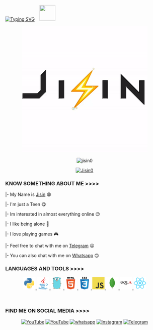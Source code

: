 
[![Typing SVG](https://readme-typing-svg.herokuapp.com?font=Orbitron&color=%238038D5&size=35&duration=4000&center=true&vCenter=true&width=250&height=40&lines=HEY+I'M+ASHIK)](https://git.io/typing-svg) &nbsp;&nbsp; <img src="https://raw.githubusercontent.com/MartinHeinz/MartinHeinz/master/wave.gif" width="50px" height="50px">
  <p align="center"> <img align="center" src="https://raw.githubusercontent.com/Jisin0/Jisin0/main/profile.gif" size='100px' height="400px"> </p>
  <p align="center"> <img align="center" src="https://github-readme-stats.vercel.app/api?username=jisin0&show_icons=true&theme=midnight-purple" alt="jisin0" /> </p>


<p align="center"> <a href="https://github.com/Jisin0"><img src="https://github-profile-trophy.vercel.app/?username=Jisin0&theme=juicyfresh&no-frame=true&column=6&" alt="Jisin0" /></a> </p>

### KNOW SOMETHING ABOUT ME >>>>

|- My Name is [Jisin](https://github.com/Jisin0) 😁

|- I'm just a Teen 😋

|- Im interested in almost everything online 😉

|- I like being alone 🌝

|- I love playing games 🎮

|- Feel free to chat with me on [Telegram](https://t.me/Jisin_idk) 😜

|- You can also chat with me on [Whatsapp](https://wa.me/917560979627) 🙃
  


### LANGUAGES AND TOOLS >>>>
  
<p align="center">
</a> 
<a href="https://www.python.org" target="_blank" rel="noreferrer"> 
<img src="https://raw.githubusercontent.com/devicons/devicon/master/icons/python/python-original.svg" alt="python" width="40" height="40"/> 
</a> 
<a href="https://www.java.com" target="_blank" rel="noreferrer"> 
<img src="https://raw.githubusercontent.com/devicons/devicon/master/icons/java/java-original.svg" alt="java" width="40" height="40"/> 
</a> 
<a href="https://golang.org" target="_blank" rel="noreferrer">
<img src="https://raw.githubusercontent.com/devicons/devicon/master/icons/go/go-original.svg" alt="go" width="40" height="40"/> 
</a>
<a href="https://www.w3.org/html/" target="_blank" rel="noreferrer"> 
<img src="https://raw.githubusercontent.com/devicons/devicon/master/icons/html5/html5-original-wordmark.svg" alt="html5" width="40" height="40"/> 
</a> 
<a href="https://www.w3schools.com/css/" target="_blank" rel="noreferrer">
<img src="https://raw.githubusercontent.com/devicons/devicon/master/icons/css3/css3-original-wordmark.svg" alt="css3" width="40" height="40"/> 
</a> 
<a href="https://developer.mozilla.org/en-US/docs/Web/JavaScript" target="_blank" rel="noreferrer"> 
<img src="https://raw.githubusercontent.com/devicons/devicon/master/icons/javascript/javascript-original.svg" alt="javascript" width="40" height="40"/>
</a>
<a href="https://mongodb.com" target="_blank" rel="noreferrer"> 
<img src="https://raw.githubusercontent.com/devicons/devicon/master/icons/mongodb/mongodb-original.svg" alt="javascript" width="40" height="40"/> 
</a>
<a href="https://sqlalchemy.org" target="_blank" rel="noreferrer"> 
<img src="https://raw.githubusercontent.com/devicons/devicon/master/icons/sqlalchemy/sqlalchemy-original.svg" alt="javascript" width="40" height="40"/> 
</a>
<a href="https://reactjs.org" target="_blank" rel="noreferrer"> 
<img src="https://raw.githubusercontent.com/devicons/devicon/master/icons/react/react-original.svg" alt="javascript" width="40" height="40"/> 
</a>
</p>

<br>

### FIND ME ON SOCIAL MEDIA >>>>

<p align="center">
<a href="https://www.github.com/Jisin0"><img title="YouTube" src="https://img.shields.io/badge/Jisin-0-purple?style=for-the-badge&logo=github"></a>
<a href="https://www.youtube.com/channel/UC4HTsk_D_42aoVRfkifTCkA"><img title="YouTube" src="https://img.shields.io/badge/YouTube-Jisin-red?style=for-the-badge&logo=Youtube"></a>
<a href="https://chat.whatsapp.com/FsGXNXYu5nyHaW8BljPkRa"><img title="whatsapp" src="https://img.shields.io/badge/WHATSAPP-green?style=for-the-badge&logo=whatsapp"></a>
<a href="https://www.instagram.com/jisin_0"><img title="Instagram" src="https://img.shields.io/badge/INSTAGRAM-pink?style=for-the-badge&logo=instagram"></a>
<a href="https://t.me/Jisin_0"><img title="Telegram" src="https://img.shields.io/badge/TELEGRAM-blue?style=for-the-badge&logo=telegram"></a>
</p>

